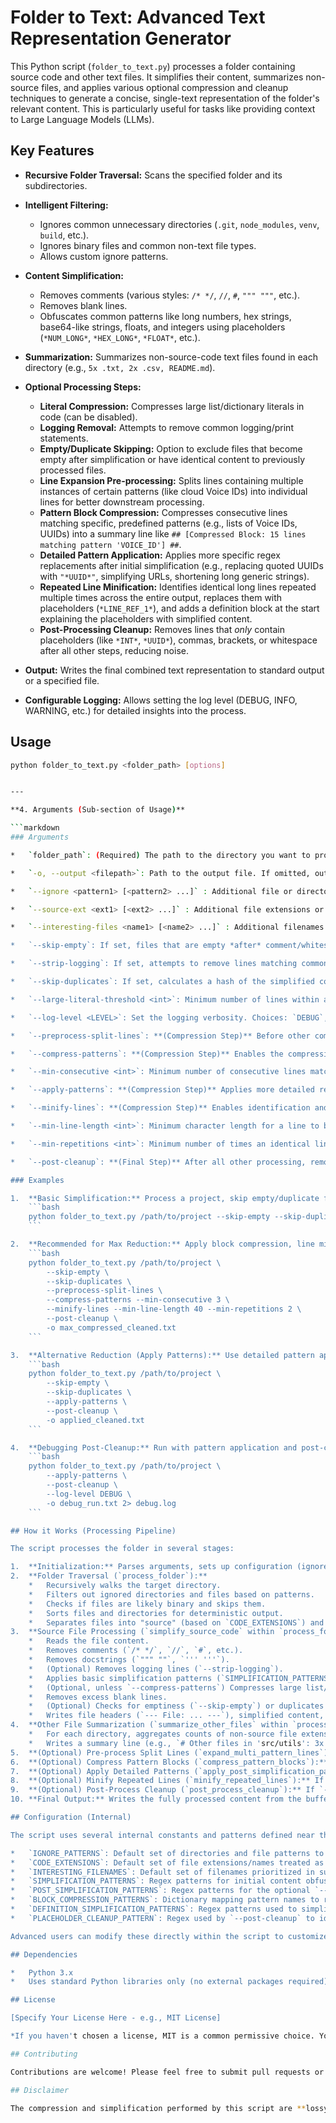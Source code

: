 # Folder to Text: Advanced Text Representation Generator

This Python script (`folder_to_text.py`) processes a folder containing source code and other text files. It simplifies their content, summarizes non-source files, and applies various optional compression and cleanup techniques to generate a concise, single-text representation of the folder's relevant content. This is particularly useful for tasks like providing context to Large Language Models (LLMs).

## Key Features

*   **Recursive Folder Traversal:** Scans the specified folder and its subdirectories.

*   **Intelligent Filtering:**
    *   Ignores common unnecessary directories (`.git`, `node_modules`, `venv`, `build`, etc.).
    *   Ignores binary files and common non-text file types.
    *   Allows custom ignore patterns.

*   **Content Simplification:**
    *   Removes comments (various styles: `/* */`, `//`, `#`, `""" """`, etc.).
    *   Removes blank lines.
    *   Obfuscates common patterns like long numbers, hex strings, base64-like strings, floats, and integers using placeholders (`*NUM_LONG*`, `*HEX_LONG*`, `*FLOAT*`, etc.).

*   **Summarization:** Summarizes non-source-code text files found in each directory (e.g., `5x .txt, 2x .csv, README.md`).

*   **Optional Processing Steps:**
    *   **Literal Compression:** Compresses large list/dictionary literals in code (can be disabled).
    *   **Logging Removal:** Attempts to remove common logging/print statements.
    *   **Empty/Duplicate Skipping:** Option to exclude files that become empty after simplification or have identical content to previously processed files.
    *   **Line Expansion Pre-processing:** Splits lines containing multiple instances of certain patterns (like cloud Voice IDs) into individual lines for better downstream processing.
    *   **Pattern Block Compression:** Compresses consecutive lines matching specific, predefined patterns (e.g., lists of Voice IDs, UUIDs) into a summary line like `## [Compressed Block: 15 lines matching pattern 'VOICE_ID'] ##`.
    *   **Detailed Pattern Application:** Applies more specific regex replacements after initial simplification (e.g., replacing quoted UUIDs with `"*UUID*"`, simplifying URLs, shortening long generic strings).
    *   **Repeated Line Minification:** Identifies identical long lines repeated multiple times across the entire output, replaces them with placeholders (`*LINE_REF_1*`), and adds a definition block at the start explaining the placeholders with simplified content.
    *   **Post-Processing Cleanup:** Removes lines that *only* contain placeholders (like `*INT*`, `*UUID*`), commas, brackets, or whitespace after all other steps, reducing noise.

*   **Output:** Writes the final combined text representation to standard output or a specified file.

*   **Configurable Logging:** Allows setting the log level (DEBUG, INFO, WARNING, etc.) for detailed insights into the process.

## Usage

```bash
python folder_to_text.py <folder_path> [options]


---

**4. Arguments (Sub-section of Usage)**

```markdown
### Arguments

*   `folder_path`: (Required) The path to the directory you want to process.

*   `-o, --output <filepath>`: Path to the output file. If omitted, output goes to standard output (stdout).

*   `--ignore <pattern1> [<pattern2> ...]` : Additional file or directory names/patterns to ignore (e.g., `*.log`, `temp_folder`). Uses standard glob patterns for wildcards.

*   `--source-ext <ext1> [<ext2> ...]` : Additional file extensions or full filenames to treat as source code (e.g., `.my_lang`, `CustomBuildScript`).

*   `--interesting-files <name1> [<name2> ...]` : Additional filenames (without extension) to explicitly list in summaries even if they aren't source code (e.g., `CONFIG`, `DEPLOY_NOTES`).

*   `--skip-empty`: If set, files that are empty *after* comment/whitespace removal (and potentially logging removal) are skipped entirely.

*   `--strip-logging`: If set, attempts to remove lines matching common logging/printing patterns (e.g., `log.info(...)`, `console.log(...)`, `print(...)`). Use with caution, as it might remove intended output.

*   `--skip-duplicates`: If set, calculates a hash of the simplified content of each file. If an identical hash is encountered later, that file is skipped.

*   `--large-literal-threshold <int>`: Minimum number of lines within a list (`[...]`) or dictionary (`{...}`) declaration to trigger compression into a placeholder comment. Default: `10`. **Note:** This is automatically disabled if `--compress-patterns` is used.

*   `--log-level <LEVEL>`: Set the logging verbosity. Choices: `DEBUG`, `INFO`, `WARNING`, `ERROR`, `CRITICAL`. Default: `WARNING`. Use `DEBUG` for detailed step-by-step information, often useful for diagnosing issues. Output goes to standard error (stderr).

*   `--preprocess-split-lines`: **(Compression Step)** Before other compression, splits lines containing multiple identifiable patterns (currently configured for cloud Voice IDs like `"en-US-Standard-A Neural"`) onto separate lines, improving the effectiveness of block compression.

*   `--compress-patterns`: **(Compression Step)** Enables the compression of blocks of consecutive lines that match predefined patterns (see `BLOCK_COMPRESSION_PATTERNS` in the script, e.g., Voice IDs, quoted UUIDs). Replaces the block with a summary line. This disables the `--large-literal-threshold` feature.

*   `--min-consecutive <int>`: Minimum number of consecutive lines matching a pattern required to trigger block compression when `--compress-patterns` is enabled. Default: `3`.

*   `--apply-patterns`: **(Compression Step)** Applies more detailed regex substitutions *after* initial simplification and potential block compression (e.g., `"*UUID*"`, URL simplification, string shortening). See `POST_SIMPLIFICATION_PATTERNS`.

*   `--minify-lines`: **(Compression Step)** Enables identification and replacement of identical lines that are longer than `--min-line-length` and occur at least `--min-repetitions` times. Creates placeholders (`*LINE_REF_N*`) and a definition block at the beginning. Runs *after* other compression steps.

*   `--min-line-length <int>`: Minimum character length for a line to be considered for minification via `--minify-lines`. Default: `50`.

*   `--min-repetitions <int>`: Minimum number of times an identical line must appear to be minified via `--minify-lines`. Default: `3`.

*   `--post-cleanup`: **(Final Step)** After all other processing, removes lines that consist *only* of placeholders (like `*INT*`, `*UUID*`, `*...*`), commas, brackets/braces, and whitespace. Helps clean up artifacts from aggressive simplification/compression.

### Examples

1.  **Basic Simplification:** Process a project, skip empty/duplicate files, and output to `simple.txt`.
    ```bash
    python folder_to_text.py /path/to/project --skip-empty --skip-duplicates -o simple.txt
    ```

2.  **Recommended for Max Reduction:** Apply block compression, line minification, definition cleanup, and post-cleanup. Good for maximizing compression for LLM context.
    ```bash
    python folder_to_text.py /path/to/project \
        --skip-empty \
        --skip-duplicates \
        --preprocess-split-lines \
        --compress-patterns --min-consecutive 3 \
        --minify-lines --min-line-length 40 --min-repetitions 2 \
        --post-cleanup \
        -o max_compressed_cleaned.txt
    ```

3.  **Alternative Reduction (Apply Patterns):** Use detailed pattern application instead of block/line compression, followed by cleanup. Might be better if preserving line structure is more important than block compression.
    ```bash
    python folder_to_text.py /path/to/project \
        --skip-empty \
        --skip-duplicates \
        --apply-patterns \
        --post-cleanup \
        -o applied_cleaned.txt
    ```

4.  **Debugging Post-Cleanup:** Run with pattern application and post-cleanup, enabling DEBUG logging to see exactly which lines are being removed by the cleanup step. Log messages go to stderr, redirect stderr to a file (`debug.log`).
    ```bash
    python folder_to_text.py /path/to/project \
        --apply-patterns \
        --post-cleanup \
        --log-level DEBUG \
        -o debug_run.txt 2> debug.log
    ```

## How it Works (Processing Pipeline)

The script processes the folder in several stages:

1.  **Initialization:** Parses arguments, sets up configuration (ignore lists, extensions, etc.), and prepares the output buffer.
2.  **Folder Traversal (`process_folder`):**
    *   Recursively walks the target directory.
    *   Filters out ignored directories and files based on patterns.
    *   Checks if files are likely binary and skips them.
    *   Sorts files and directories for deterministic output.
    *   Separates files into "source" (based on `CODE_EXTENSIONS`) and "other".
3.  **Source File Processing (`simplify_source_code` within `process_folder`):**
    *   Reads the file content.
    *   Removes comments (`/* */`, `//`, `#`, etc.).
    *   Removes docstrings (`""" ""`, `''' '''`).
    *   (Optional) Removes logging lines (`--strip-logging`).
    *   Applies basic simplification patterns (`SIMPLIFICATION_PATTERNS` - numbers, hex, base64).
    *   (Optional, unless `--compress-patterns`) Compresses large list/dict literals (`--large-literal-threshold`).
    *   Removes excess blank lines.
    *   (Optional) Checks for emptiness (`--skip-empty`) or duplicates (`--skip-duplicates`) based on simplified content hash.
    *   Writes file headers (`--- File: ... ---`), simplified content, and footers to the buffer.
4.  **Other File Summarization (`summarize_other_files` within `process_folder`):**
    *   For each directory, aggregates counts of non-source file extensions and lists specified "interesting" files.
    *   Writes a summary line (e.g., `# Other files in 'src/utils': 3x .json, 1x .yaml, CONFIG`) to the buffer.
5.  **(Optional) Pre-process Split Lines (`expand_multi_pattern_lines`):** If `--preprocess-split-lines`, scans the buffered content and splits lines with multiple target patterns (e.g., Voice IDs) onto new lines.
6.  **(Optional) Compress Pattern Blocks (`compress_pattern_blocks`):** If `--compress-patterns`, scans the buffer for consecutive lines matching defined patterns and replaces them with summary markers.
7.  **(Optional) Apply Detailed Patterns (`apply_post_simplification_patterns`):** If `--apply-patterns`, applies the `POST_SIMPLIFICATION_PATTERNS` regex list to the entire buffer for more fine-grained replacements (UUIDs, URLs, etc.).
8.  **(Optional) Minify Repeated Lines (`minify_repeated_lines`):** If `--minify-lines`, scans the buffer for frequently repeated long lines, replaces them with placeholders, and prepends a definition block.
9.  **(Optional) Post-Process Cleanup (`post_process_cleanup`):** If `--post-cleanup`, scans the buffer one last time and removes lines consisting only of placeholders, commas, brackets, and whitespace.
10. **Final Output:** Writes the fully processed content from the buffer to the specified output file or stdout.

## Configuration (Internal)

The script uses several internal constants and patterns defined near the top of the file:

*   `IGNORE_PATTERNS`: Default set of directories and file patterns to ignore.
*   `CODE_EXTENSIONS`: Default set of file extensions/names treated as source code.
*   `INTERESTING_FILENAMES`: Default set of filenames prioritized in summaries.
*   `SIMPLIFICATION_PATTERNS`: Regex patterns for initial content obfuscation.
*   `POST_SIMPLIFICATION_PATTERNS`: Regex patterns for the optional `--apply-patterns` step.
*   `BLOCK_COMPRESSION_PATTERNS`: Dictionary mapping pattern names to regexes for the `--compress-patterns` step.
*   `DEFINITION_SIMPLIFICATION_PATTERNS`: Regex patterns used to simplify the content shown in the `--minify-lines` definition block.
*   `PLACEHOLDER_CLEANUP_PATTERN`: Regex used by `--post-cleanup` to identify lines for removal.

Advanced users can modify these directly within the script to customize its behavior.

## Dependencies

*   Python 3.x
*   Uses standard Python libraries only (no external packages required).

## License

[Specify Your License Here - e.g., MIT License]

*If you haven't chosen a license, MIT is a common permissive choice. You would need to add a separate `LICENSE` file containing the actual MIT license text.*

## Contributing

Contributions are welcome! Please feel free to submit pull requests or open issues for bugs, feature requests, or improvements.

## Disclaimer

The compression and simplification performed by this script are **lossy**. It is designed to create a condensed representation for specific purposes (like LLM context) and is **not** suitable for code archival or backup. Always keep original source files. The effectiveness of different options may vary greatly depending on the structure and content of the target folder. Experiment with different flags to find the best combination for your needs.